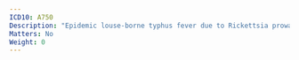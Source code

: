 ```yaml
---
ICD10: A750
Description: "Epidemic louse-borne typhus fever due to Rickettsia prowazekii"
Matters: No
Weight: 0
---
```

